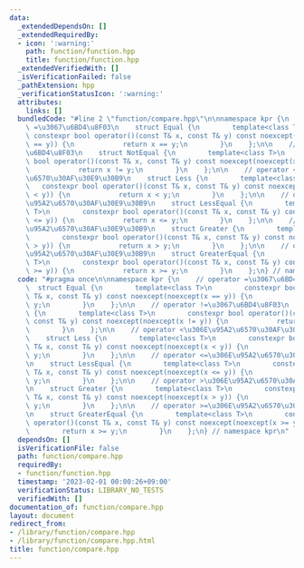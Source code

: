 ```yaml
---
data:
  _extendedDependsOn: []
  _extendedRequiredBy:
  - icon: ':warning:'
    path: function/function.hpp
    title: function/function.hpp
  _extendedVerifiedWith: []
  _isVerificationFailed: false
  _pathExtension: hpp
  _verificationStatusIcon: ':warning:'
  attributes:
    links: []
  bundledCode: "#line 2 \"function/compare.hpp\"\n\nnamespace kpr {\n    // operator\
    \ =\u3067\u6BD4\u8F03\n    struct Equal {\n        template<class T>\n       \
    \ constexpr bool operator()(const T& x, const T& y) const noexcept(noexcept(x\
    \ == y)) {\n            return x == y;\n        }\n    };\n\n    // operator !=\u3067\
    \u6BD4\u8F03\n    struct NotEqual {\n        template<class T>\n        constexpr\
    \ bool operator()(const T& x, const T& y) const noexcept(noexcept(x != y)) {\n\
    \            return x != y;\n        }\n    };\n\n    // operator <\u306E\u95A2\
    \u6570\u30AF\u30E9\u30B9\n    struct Less {\n        template<class T>\n     \
    \   constexpr bool operator()(const T& x, const T& y) const noexcept(noexcept(x\
    \ < y)) {\n            return x < y;\n        }\n    };\n\n    // operator <=\u306E\
    \u95A2\u6570\u30AF\u30E9\u30B9\n    struct LessEqual {\n        template<class\
    \ T>\n        constexpr bool operator()(const T& x, const T& y) const noexcept(noexcept(x\
    \ <= y)) {\n            return x <= y;\n        }\n    };\n\n    // operator >\u306E\
    \u95A2\u6570\u30AF\u30E9\u30B9\n    struct Greater {\n        template<class T>\n\
    \        constexpr bool operator()(const T& x, const T& y) const noexcept(noexcept(x\
    \ > y)) {\n            return x > y;\n        }\n    };\n\n    // operator >=\u306E\
    \u95A2\u6570\u30AF\u30E9\u30B9\n    struct GreaterEqual {\n        template<class\
    \ T>\n        constexpr bool operator()(const T& x, const T& y) const noexcept(noexcept(x\
    \ >= y)) {\n            return x >= y;\n        }\n    };\n} // namespace kpr\n"
  code: "#pragma once\n\nnamespace kpr {\n    // operator =\u3067\u6BD4\u8F03\n  \
    \  struct Equal {\n        template<class T>\n        constexpr bool operator()(const\
    \ T& x, const T& y) const noexcept(noexcept(x == y)) {\n            return x ==\
    \ y;\n        }\n    };\n\n    // operator !=\u3067\u6BD4\u8F03\n    struct NotEqual\
    \ {\n        template<class T>\n        constexpr bool operator()(const T& x,\
    \ const T& y) const noexcept(noexcept(x != y)) {\n            return x != y;\n\
    \        }\n    };\n\n    // operator <\u306E\u95A2\u6570\u30AF\u30E9\u30B9\n\
    \    struct Less {\n        template<class T>\n        constexpr bool operator()(const\
    \ T& x, const T& y) const noexcept(noexcept(x < y)) {\n            return x <\
    \ y;\n        }\n    };\n\n    // operator <=\u306E\u95A2\u6570\u30AF\u30E9\u30B9\
    \n    struct LessEqual {\n        template<class T>\n        constexpr bool operator()(const\
    \ T& x, const T& y) const noexcept(noexcept(x <= y)) {\n            return x <=\
    \ y;\n        }\n    };\n\n    // operator >\u306E\u95A2\u6570\u30AF\u30E9\u30B9\
    \n    struct Greater {\n        template<class T>\n        constexpr bool operator()(const\
    \ T& x, const T& y) const noexcept(noexcept(x > y)) {\n            return x >\
    \ y;\n        }\n    };\n\n    // operator >=\u306E\u95A2\u6570\u30AF\u30E9\u30B9\
    \n    struct GreaterEqual {\n        template<class T>\n        constexpr bool\
    \ operator()(const T& x, const T& y) const noexcept(noexcept(x >= y)) {\n    \
    \        return x >= y;\n        }\n    };\n} // namespace kpr\n"
  dependsOn: []
  isVerificationFile: false
  path: function/compare.hpp
  requiredBy:
  - function/function.hpp
  timestamp: '2023-02-01 00:00:26+09:00'
  verificationStatus: LIBRARY_NO_TESTS
  verifiedWith: []
documentation_of: function/compare.hpp
layout: document
redirect_from:
- /library/function/compare.hpp
- /library/function/compare.hpp.html
title: function/compare.hpp
---
```

